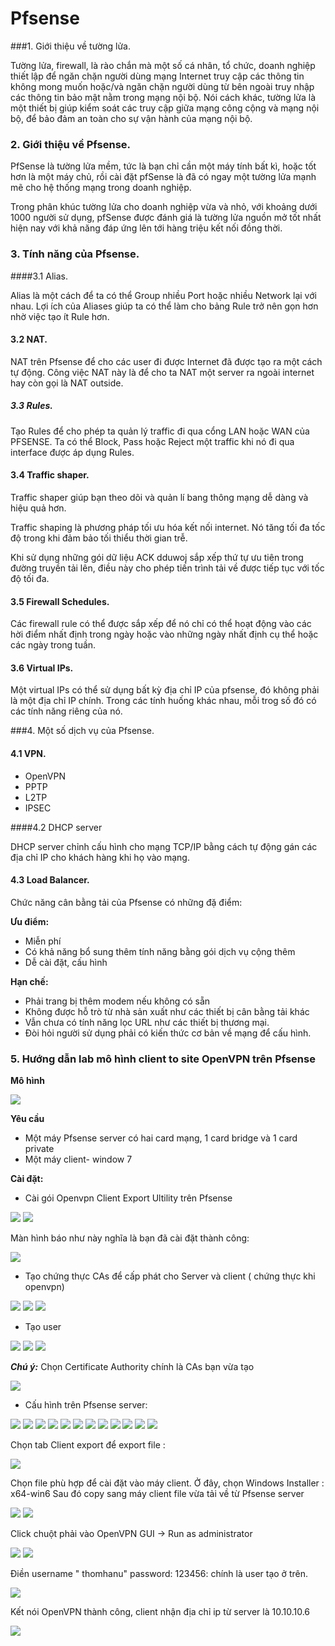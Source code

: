 # Pfsense



###1.	Giới thiệu về tường lửa.

Tường lửa, firewall, là rào chắn mà một số cá nhân, tổ chức, doanh nghiệp thiết lập để ngăn chặn người dùng mạng Internet truy cập các thông tin không mong muốn hoặc/và ngăn chặn người dùng từ bên ngoài truy nhập các thông tin bảo mật nằm trong mạng nội bộ. Nói cách khác, tường lửa là một thiết bị giúp kiểm soát các truy cập giữa mạng công cộng và mạng nội bộ, để bảo đảm an toàn cho sự vận hành của mạng nội bộ.

### 2.	Giới thiệu về Pfsense.

PfSense là tường lửa mềm, tức là bạn chỉ cần một máy tính bất kì, hoặc tốt hơn là một máy chủ, rồi cài đặt pfSense là đã có ngay một tường lửa mạnh mẽ cho hệ thống mạng trong doanh nghiệp. 

Trong phân khúc tường lửa cho doanh nghiệp vừa và nhỏ, với khoảng dưới 1000 người sử dụng, pfSense được đánh giá là tường lửa nguồn mở tốt nhất hiện nay với khả năng đáp ứng lên tới hàng triệu kết nối đồng thời. 

### 3.	Tính năng của Pfsense.

####3.1	Alias.

Alias là một cách để ta có thể Group nhiều Port hoặc nhiều Network lại với nhau. Lợi ích của Aliases giúp ta có thể làm cho bảng Rule trở nên gọn hơn nhờ việc tạo ít Rule hơn.

#### 3.2	NAT.

NAT trên Pfsense để cho các user đi được Internet đã được tạo ra một cách tự động. Công việc NAT này là để cho ta NAT một server ra ngoài internet hay còn gọi là NAT outside.

##### 3.3	Rules.

Tạo Rules để cho phép ta quản lý traffic đi qua cổng LAN hoặc WAN của PFSENSE. Ta có thể Block, Pass hoặc Reject một traffic khi nó đi qua interface được áp dụng Rules.

#### 3.4	Traffic shaper.

Traffic shaper giúp bạn theo dõi và quản lí bang thông mạng dễ dàng và hiệu quả hơn.

Traffic shaping là phương pháp tối ưu hóa kết nối internet. Nó tăng tối đa tốc độ trong khi đảm bảo tối thiểu thời gian trễ.

Khi sử dụng những gói dữ liệu ACK dduwoj sắp xếp thứ tự ưu tiên trong đường truyền tải lên, điều này cho phép tiến trình tải về được tiếp tục với tốc độ tối đa.

#### 3.5	Firewall Schedules.

Các firewall rule có thể được sắp xếp để nó chỉ có thể hoạt động vào các hời điểm nhất định trong ngày hoặc vào những ngày nhất định cụ thể hoặc các ngày trong tuần.


#### 3.6 Virtual IPs.

Một virtual IPs có thể sử dụng bất kỳ địa chỉ IP của pfsense, đó không phải là một địa chỉ IP chính. Trong các tính huống khác nhau, mỗi trog số đó có các tính năng riêng của nó. 

###4.	Một số dịch vụ của Pfsense.
#### 4.1	VPN.

-	OpenVPN
-	PPTP
-	L2TP
-	IPSEC

####4.2	DHCP server 

DHCP server chỉnh cấu hình cho mạng TCP/IP bằng cách tự động gán các địa chỉ IP cho khách hàng khi họ vào mạng.

#### 4.3	Load Balancer.

Chức năng cân bằng tải của Pfsense có những đặ điểm:

**Ưu điểm:**

-	Miễn phí
-	Có khả năng bổ sung thêm tính năng bằng gói dịch vụ cộng thêm
-	Dễ cài đặt, cấu hình

**Hạn chế:**

-	Phải trang bị thêm modem nếu không có sẵn
-	Không được hỗ trò từ nhà sản xuất như các thiết bị cân bằng tải khác
-	Vẫn chưa có tính năng lọc URL như các thiết bị thương mại.
-	Đòi hỏi người sử dụng phải có kiến thức cơ bản về mạng để cấu hình.


### 5. Hướng dẫn lab mô hình client to site OpenVPN trên Pfsense

**Mô hình** 

<img src = "http://i.imgur.com/cbUMoj8.png">

**Yêu cầu**

- Một máy Pfsense server có hai card mạng, 1 card bridge và 1 card private
-	Một máy client- window 7


**Cài đặt:** 

-	Cài gói Openvpn Client Export Ultility trên Pfsense

<img src = "http://i.imgur.com/BMRSivp.png">

<img src = "http://i.imgur.com/Ujv5cdY.png">

Màn hình báo như này nghĩa là bạn đã cài đặt thành công: 

<img src = "http://i.imgur.com/8k7SPUT.png">

- Tạo chứng thực CAs để cấp phát cho Server và client ( chứng thực khi openvpn) 

<img src = "http://i.imgur.com/ReG8x0K.png">

<img src = "http://i.imgur.com/yeq5bsr.png">

<img src = "http://i.imgur.com/at5UILF.png">

- Tạo user 

<img src = "http://i.imgur.com/lhNziWd.png">

<img src = "http://i.imgur.com/febDoqO.png">

<img src = "http://i.imgur.com/bO6LpDF.png">

***Chú ý:*** Chọn Certificate Authority chính là CAs bạn vừa tạo

<img src = "http://i.imgur.com/NoKMbFk.png">

-	Cấu hình trên Pfsense server:

<img src = "http://i.imgur.com/XRk6Kao.png">

<img src = "http://i.imgur.com/wca6wvB.png">

<img src = "http://i.imgur.com/HvEo4cI.png">

<img src = "http://i.imgur.com/wca6wvB.png">

<img src = "http://i.imgur.com/lc3QFBp.png">

<img src = "http://i.imgur.com/btHcLjh.png">

<img src = "http://i.imgur.com/v9Lm1Rg.png">

<img src = "http://i.imgur.com/0Sf4Lg9.png">

<img src = " http://i.imgur.com/WVSoTfA.png">

<img src = " http://i.imgur.com/OEz3BQS.png">

<img src = "http://i.imgur.com/NcvZ7hS.png">

<img src = "http://i.imgur.com/ZSkefwC.png">

Chọn tab Client export để export file :

<img src = "http://i.imgur.com/Focau06.png">

Chọn file phù hợp để cài đặt vào máy client. Ở đây, chọn Windows Installer : x64-win6 
Sau đó copy sang máy client file vừa tải về từ Pfsense server 

<img src = "http://i.imgur.com/6GO5Me8.png">

<img src = "http://i.imgur.com/ktpLkZ7.png">

Click chuột phải vào OpenVPN GUI -> Run as administrator 

<img src = "http://i.imgur.com/cg6KEM1.png">

<img src = "http://i.imgur.com/Hqr7zF1.png">

Điền username " thomhanu" password: 123456: chính là user tạo ở trên.

<img src = "http://i.imgur.com/LPypzKN.png">

Kết nói OpenVPN thành công, client nhận địa chỉ ip từ server là 10.10.10.6

<img src = "http://i.imgur.com/43l8irg.png">




